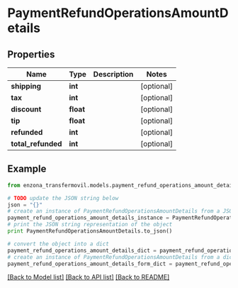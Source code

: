 # PaymentRefundOperationsAmountDetails


## Properties
Name | Type | Description | Notes
------------ | ------------- | ------------- | -------------
**shipping** | **int** |  | [optional] 
**tax** | **int** |  | [optional] 
**discount** | **float** |  | [optional] 
**tip** | **float** |  | [optional] 
**refunded** | **int** |  | [optional] 
**total_refunded** | **int** |  | [optional] 

## Example

```python
from enzona_transfermovil.models.payment_refund_operations_amount_details import PaymentRefundOperationsAmountDetails

# TODO update the JSON string below
json = "{}"
# create an instance of PaymentRefundOperationsAmountDetails from a JSON string
payment_refund_operations_amount_details_instance = PaymentRefundOperationsAmountDetails.from_json(json)
# print the JSON string representation of the object
print PaymentRefundOperationsAmountDetails.to_json()

# convert the object into a dict
payment_refund_operations_amount_details_dict = payment_refund_operations_amount_details_instance.to_dict()
# create an instance of PaymentRefundOperationsAmountDetails from a dict
payment_refund_operations_amount_details_form_dict = payment_refund_operations_amount_details.from_dict(payment_refund_operations_amount_details_dict)
```
[[Back to Model list]](../README.md#documentation-for-models) [[Back to API list]](../README.md#documentation-for-api-endpoints) [[Back to README]](../README.md)


